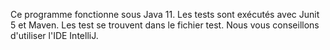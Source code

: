 Ce programme fonctionne sous Java 11.
Les tests sont exécutés avec Junit 5 et Maven. Les test se trouvent dans le fichier test.
Nous vous conseillons d'utiliser l'IDE IntelliJ.
